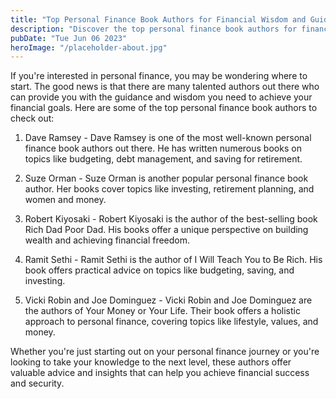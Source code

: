```yaml
---
title: "Top Personal Finance Book Authors for Financial Wisdom and Guidance"
description: "Discover the top personal finance book authors for financial wisdom and guidance. These authors have helped countless readers achieve financial success and security."
pubDate: "Tue Jun 06 2023"
heroImage: "/placeholder-about.jpg"
---
```


If you&#39;re interested in personal finance, you may be wondering where to start. The good news is that there are many talented authors out there who can provide you with the guidance and wisdom you need to achieve your financial goals. Here are some of the top personal finance book authors to check out:

1. Dave Ramsey - Dave Ramsey is one of the most well-known personal finance book authors out there. He has written numerous books on topics like budgeting, debt management, and saving for retirement.

2. Suze Orman - Suze Orman is another popular personal finance book author. Her books cover topics like investing, retirement planning, and women and money.

3. Robert Kiyosaki - Robert Kiyosaki is the author of the best-selling book Rich Dad Poor Dad. His books offer a unique perspective on building wealth and achieving financial freedom.

4. Ramit Sethi - Ramit Sethi is the author of I Will Teach You to Be Rich. His book offers practical advice on topics like budgeting, saving, and investing.

5. Vicki Robin and Joe Dominguez - Vicki Robin and Joe Dominguez are the authors of Your Money or Your Life. Their book offers a holistic approach to personal finance, covering topics like lifestyle, values, and money.

Whether you&#39;re just starting out on your personal finance journey or you&#39;re looking to take your knowledge to the next level, these authors offer valuable advice and insights that can help you achieve financial success and security.